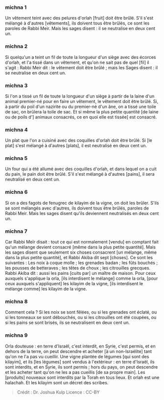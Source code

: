 
### michna 1
Un vêtement teint avec des pelures d'orlah [fruit] doit être brûlé. S'il s'est mélangé à d'autres [vêtements], ils doivent tous être brûlés, ce sont les paroles de Rabbi Meir. Mais les sages disent : il se neutralise en deux cent un.

### michna 2
Si quelqu'un a teint un fil de toute la longueur d'un siège avec des écorces d'orlah, et l'a tissé dans un vêtement, et qu'on ne sait pas de quel [fil] il s'agit : Rabbi Meir dit : le vêtement doit être brûlé ; mais les Sages disent : il se neutralise en deux cent un.

### michna 3
Si l'on a tissé un fil de toute la longueur d'un siège à partir de la laine d'un animal premier-né pour en faire un vêtement, le vêtement doit être brûlé. Si, à partir du poil d'un nazirite ou du premier-né d'un âne, on a tissé une toile de sac, on brûlera la toile de sac. Et si même la plus petite quantité [de laine ou de poils d'] animaux consacrés, ce en quoi elle est tissée] est consacré.

### michna 4
Un plat que l'on a cuisiné avec des coquilles d'orlah doit être brûlé. Si [le plat] s'est mélangé à d'autres [plats], il est neutralisé en deux cent un.

### michna 5
Un four qui a été allumé avec des coquilles d'orlah, et dans lequel on a cuit du pain, le pain doit être brûlé. S'il s'est mélangé à d'autres [pains], il sera neutralisé en deux cent un.

### michna 6
Si on a des fagots de fenugrec de kilayim de la vigne, on doit les brûler. S'ils se sont mélangés avec d'autres, ils doivent tous être brûlés, paroles de Rabbi Meir. Mais les sages disent qu'ils deviennent neutralisés en deux cent un.

### michna 7
Car Rabbi Meïr disait : tout ce qui est normalement [vendu] en comptant fait qu'un mélange devient consacré [même dans la plus petite quantité]. Mais les sages disent que seulement six choses consacrent [un mélange, même dans la plus petite quantité], et Rabbi Akiba dit sept [choses]. Ce sont les suivantes : Les noix à coque molle ; les grenades badan ; les fûts bouchés ; les pousses de betteraves ; les têtes de choux ; les citrouilles grecques. Rabbi Akiba dit : aussi les pains [cuits par] un maître de maison. Pour ceux auxquels s'applique la orla, [ils interdisent le mélange] comme la orla, [pour ceux auxquels s'appliquent] les kilayim de la vigne, [ils interdisent le mélange comme] les kilayim de la vigne.

### michna 8
Comment cela ? Si les noix se sont fêlées, ou si les grenades ont éclaté, ou si les tonneaux se sont débouchés, ou si les citrouilles ont été coupées, ou si les pains se sont brisés, ils se neutralisent en deux cent un.

### michna 9
Orla douteuse : en terre d'Israël, c'est interdit, en Syrie, c'est permis, et en dehors de la terre, on peut descendre et acheter [à un non-Israélite] tant qu'on ne l'a pas vu cueillir. Une vigne plantée de légumes [qui sont des kilayim], et ils [les légumes] sont vendus à l'extérieur : en terre d'Israël, ils sont interdits, et en Syrie, ils sont permis ; hors du pays, on peut descendre et les acheter tant qu'on ne les a pas cueillis [de sa propre main]. Les [produits] nouveaux sont interdits par la Torah en tous lieux. Et orlah est une halachah. Et les kilayim sont un décret des scribes.

>Crédit : Dr. Joshua Kulp
>Licence : CC-BY